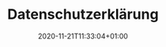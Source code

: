 ---
title: "Datenschutzerklärung"
date: 2020-11-21T11:33:04+01:00
draft: false
translationKey: "privacy"
menu: 
    footer:
        weight: 100
---